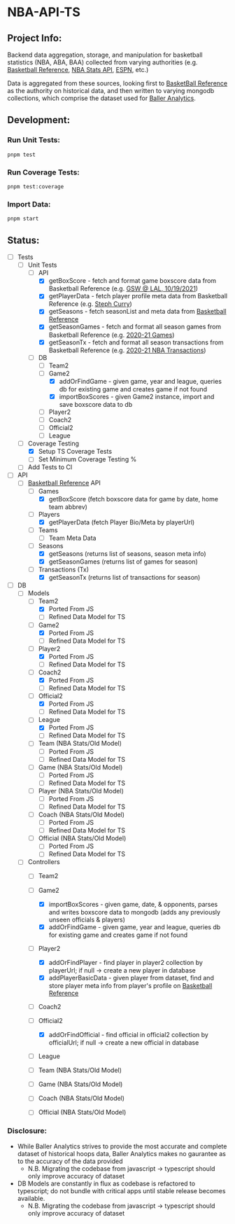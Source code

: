 
# NBA-API-TS

## Project Info:

Backend data aggregation, storage, and manipulation for basketball statistics (NBA, ABA, BAA) collected from varying authorities (e.g. [Basketball Reference](https://www.basketball-reference.com), [NBA Stats API](https://www.nba.com/stats/), [ESPN](https://www.espn.com/nba/), etc.)  

Data is aggregated from these sources, looking first to [BasketBall Reference](https://www.basketball-reference.com) as the authority on historical data, and then written to varying mongodb collections, which comprise the dataset used for [Baller Analytics](https://balleranalytics.ai).

## Development:

### Run Unit Tests:
```
pnpm test
```

### Run Coverage Tests:
```
pnpm test:coverage
```

### Import Data:
```
pnpm start
```

## Status:
- [ ] Tests
  - [ ] Unit Tests
    - [ ] API
      - [x] getBoxScore - fetch and format game boxscore data from Basketball Reference (e.g. [GSW @ LAL, 10/19/2021](https://www.basketball-reference.com/boxscores/202110190LAL.html))
      - [x] getPlayerData - fetch player profile meta data from Basketball Reference (e.g. [Steph Curry](https://www.basketball-reference.com/players/c/curryst01.html))
      - [x] getSeasons - fetch seasonList and meta data from [Basketball Reference](https://www.basketball-reference.com/leagues/)
      - [x] getSeasonGames - fetch and format all season games from Basketball Reference (e.g. [2020-21 Games](https://www.basketball-reference.com/leagues/NBA_2021_games.html))
      - [x] getSeasonTx - fetch and format all season transactions from Basketball Reference (e.g. [2020-21 NBA Transactions](https://www.basketball-reference.com/leagues/NBA_2021_transactions.html))
    - [ ] DB
      - [ ] Team2
      - [ ] Game2
        - [x] addOrFindGame - given game, year and league, queries db for existing game and creates game if not found
        - [x] importBoxScores - given Game2 instance, import and save boxscore data to db
      - [ ] Player2
      - [ ] Coach2
      - [ ] Official2
      - [ ] League
  - [ ] Coverage Testing
    - [x] Setup TS Coverage Tests
    - [ ] Set Minimum Coverage Testing %
  - [ ] Add Tests to CI
- [ ] API
  - [ ] [Basketball Reference](https://www.basketball-reference.com) API
    - [ ] Games
      - [x] getBoxScore (fetch boxscore data for game by date, home team abbrev)
    - [ ] Players
      - [x] getPlayerData (fetch Player Bio/Meta by playerUrl)
    - [ ] Teams
      - [ ] Team Meta Data
    - [ ] Seasons
      - [x] getSeasons (returns list of seasons, season meta info)
      - [x] getSeasonGames (returns list of games for season)
    - [ ] Transactions (Tx)
      - [x] getSeasonTx (returns list of transactions for season)
- [ ] DB
  - [ ] Models
    - [ ] Team2
      - [x] Ported From JS
      - [ ] Refined Data Model for TS
    - [ ] Game2
      - [x] Ported From JS
      - [ ] Refined Data Model for TS
    - [ ] Player2
      - [x] Ported From JS
      - [ ] Refined Data Model for TS
    - [ ] Coach2
      - [x] Ported From JS
      - [ ] Refined Data Model for TS
    - [ ] Official2
      - [x] Ported From JS
      - [ ] Refined Data Model for TS
    - [ ] League
      - [x] Ported From JS
      - [ ] Refined Data Model for TS
    - [ ] Team (NBA Stats/Old Model)
      - [ ] Ported From JS
      - [ ] Refined Data Model for TS
    - [ ] Game (NBA Stats/Old Model)
      - [ ] Ported From JS
      - [ ] Refined Data Model for TS
    - [ ] Player (NBA Stats/Old Model)
      - [ ] Ported From JS
      - [ ] Refined Data Model for TS
    - [ ] Coach (NBA Stats/Old Model)
      - [ ] Ported From JS
      - [ ] Refined Data Model for TS
    - [ ] Official (NBA Stats/Old Model)
      - [ ] Ported From JS
      - [ ] Refined Data Model for TS
  - [ ] Controllers
    - [ ] Team2
    - [ ] Game2
      - [x] importBoxScores - given game, date, & opponents, parses and writes boxscore data to mongodb (adds any previously unseen officials & players)
      - [x] addOrFindGame - given game, year and league, queries db for existing game and creates game if not found
    - [ ] Player2
      - [x] addOrFindPlayer - find player in player2 collection by playerUrl; if null -> create a new player in database
      - [x] addPlayerBasicData - given player from dataset, find and store player meta info from player's profile on [Basketball Reference](https://basketball-reference.com)
    - [ ] Coach2
    - [ ] Official2
      - [x] addOrFindOfficial - find official in official2 collection by officialUrl; if null -> create a new official in database
    - [ ] League
    - [ ] Team (NBA Stats/Old Model)
    - [ ] Game (NBA Stats/Old Model)
    - [ ] Coach (NBA Stats/Old Model)
    - [ ] Official (NBA Stats/Old Model)


### Disclosure:

- While Baller Analytics strives to provide the most accurate and complete dataset of historical hoops data, Baller Analytics makes no gaurantee as to the accuracy of the data provided
  - N.B. Migrating the codebase from javascript -> typescript should only improve accuracy of dataset 
- DB Models are constantly in flux as codebase is refactored to typescript; do not bundle with critical apps until stable release becomes available.
  - N.B. Migrating the codebase from javascript -> typescript should only improve accuracy of dataset 
